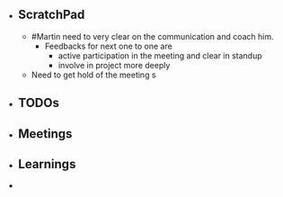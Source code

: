 - ## ScratchPad
	- #Martin need to very clear on the communication and coach him.
		- Feedbacks for next one to one are
			- active participation in the meeting and clear in standup
			- involve in project more deeply
	- Need to get hold of the meeting s
- ## TODOs
- ## Meetings
- ## Learnings
-